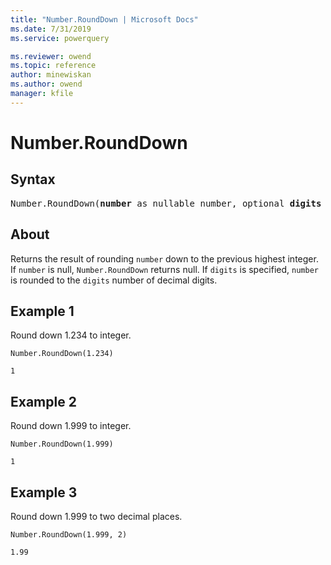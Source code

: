 ```yaml
---
title: "Number.RoundDown | Microsoft Docs"
ms.date: 7/31/2019
ms.service: powerquery

ms.reviewer: owend
ms.topic: reference
author: minewiskan
ms.author: owend
manager: kfile
---
```

# Number.RoundDown

## Syntax

<pre>
Number.RoundDown(<b>number</b> as nullable number, optional <b>digits</b> as nullable number) as nullable number 
</pre>
  
## About  
Returns the result of rounding `number` down to the previous highest integer. If `number` is null, `Number.RoundDown` returns null. If `digits` is specified, `number` is rounded to the `digits` number of decimal digits. 

## Example 1
Round down 1.234 to integer.

```powerquery-m
Number.RoundDown(1.234)
```

`1`

## Example 2
Round down 1.999 to integer.

```powerquery-m
Number.RoundDown(1.999)
```

`1`

## Example 3
Round down 1.999 to two decimal places.

```powerquery-m
Number.RoundDown(1.999, 2)
```

`1.99`
